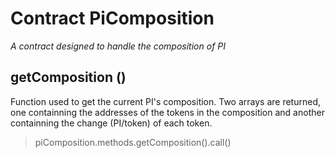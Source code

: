 # Contract PiComposition

*A contract designed to handle the composition of PI*

## getComposition ()

Function used to get the current PI's composition. Two arrays are returned, one containning the addresses of the tokens in the composition and another containning the change (PI/token) of each token.

> piComposition.methods.getComposition().call()